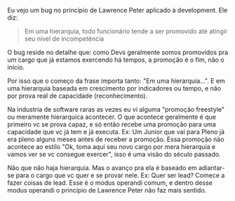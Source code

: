 <!--:::{
  "post_title": "Um bug no Princípcio de Lawrence Peter aplicado a Software Development",
  "post_description": "Eu vejo um  bug no princípio de Lawrence Peter aplicado à development. Ele diz 'todo funcionário tende a ser promovido até atingir seu nível de incompetência'. Não vejo bem assim.",
  "post_created_at": "Tue May 16 2023 13:53:59 GMT-0300 (Brasilia Standard Time)"
}:::-->

Eu vejo um  bug no princípio de Lawrence Peter aplicado à development. Ele diz:

> Em uma hierarquia, todo funcionário tende a ser promovido até atingir seu nível de incompetência

O bug reside no detalhe que: como Devs geralmente somos promovidos pra um cargo que já estamos exercendo há tempos, a promoção é o fim, não o início.

Por isso que o começo da frase importa tanto: "Em uma hierarquia...". E em uma hierarquia baseada em crescimento por indicadores ou tempo, e não por prova real de capacidade (reconhecimento).

Na industria de software raras as vezes eu vi alguma "promoção freestyle" ou meramente hierarquica acontecer. O que acontece geralmente é que primeiro vc se prova capaz, e só então recebe uma promoção para uma capacidade que vc já tem e já executa. Ex: Um Junior que vai para Pleno já era pleno alguns meses antes de receber a promoção. Essa promoção não acontece ao estilo "Ok, toma aqui seu novo cargo por mera hierarquia e vamos ver se vc consegue exercer", isso é uma visão do século passado.

Não que não haja hierarquia. Mas o avanço pra ela é baseado em adiantar-se para o cargo que vc quer e se provar nele. Ex: Quer ser lead? Comece a fazer coisas de lead. Esse é o modus operandi comum, e dentro desse modus operandi o princípio de Lawrence Peter não faz mais sentido.